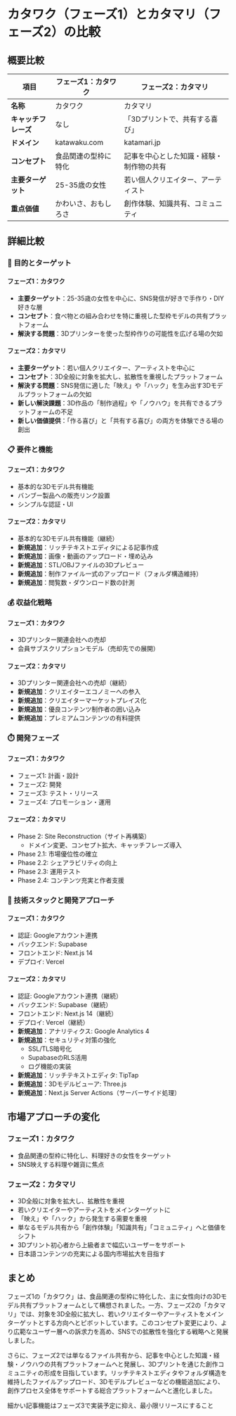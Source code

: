 # カタワク（フェーズ1）とカタマリ（フェーズ2）の比較

## 概要比較

| 項目 | フェーズ1：カタワク | フェーズ2：カタマリ |
|------|-------------------|-------------------|
| **名称** | カタワク | カタマリ |
| **キャッチフレーズ** | なし | 「3Dプリントで、共有する喜び」 |
| **ドメイン** | katawaku.com | katamari.jp |
| **コンセプト** | 食品関連の型枠に特化 | 記事を中心とした知識・経験・制作物の共有 |
| **主要ターゲット** | 25-35歳の女性 | 若い個人クリエイター、アーティスト |
| **重点価値** | かわいさ、おもしろさ | 創作体験、知識共有、コミュニティ |

## 詳細比較

### 🎯 目的とターゲット

#### フェーズ1：カタワク
- **主要ターゲット**：25-35歳の女性を中心に、SNS発信が好きで手作り・DIY好きな層
- **コンセプト**：食べ物との組み合わせを特に重視した型枠モデルの共有プラットフォーム
- **解決する問題**：3Dプリンターを使った型枠作りの可能性を広げる場の欠如

#### フェーズ2：カタマリ
- **主要ターゲット**：若い個人クリエイター、アーティストを中心に
- **コンセプト**：3D全般に対象を拡大し、拡散性を重視したプラットフォーム
- **解決する問題**：SNS発信に適した「映え」や「ハック」を生み出す3Dモデルプラットフォームの欠如
- **新しい解決課題**：3D作品の「制作過程」や「ノウハウ」を共有できるプラットフォームの不足
- **新しい価値提供**：「作る喜び」と「共有する喜び」の両方を体験できる場の創出

### 📋 要件と機能

#### フェーズ1：カタワク
- 基本的な3Dモデル共有機能
- バンブー製品への販売リンク設置
- シンプルな認証・UI

#### フェーズ2：カタマリ
- 基本的な3Dモデル共有機能（継続）
- **新規追加**：リッチテキストエディタによる記事作成
- **新規追加**：画像・動画のアップロード・埋め込み
- **新規追加**：STL/OBJファイルの3Dプレビュー
- **新規追加**：制作ファイル一式のアップロード（フォルダ構造維持）
- **新規追加**：閲覧数・ダウンロード数の計測

### 💰 収益化戦略

#### フェーズ1：カタワク
- 3Dプリンター関連会社への売却
- 会員サブスクリプションモデル（売却先での展開）

#### フェーズ2：カタマリ
- 3Dプリンター関連会社への売却（継続）
- **新規追加**：クリエイターエコノミーへの参入
- **新規追加**：クリエイターマーケットプレイス化
- **新規追加**：優良コンテンツ制作者の囲い込み
- **新規追加**：プレミアムコンテンツの有料提供

### ⏱️ 開発フェーズ

#### フェーズ1：カタワク
- フェーズ1: 計画・設計
- フェーズ2: 開発
- フェーズ3: テスト・リリース
- フェーズ4: プロモーション・運用

#### フェーズ2：カタマリ
- Phase 2: Site Reconstruction（サイト再構築）
  - ドメイン変更、コンセプト拡大、キャッチフレーズ導入
- Phase 2.1: 市場優位性の確立
- Phase 2.2: シェアラビリティの向上
- Phase 2.3: 運用テスト
- Phase 2.4: コンテンツ充実と作者支援

### 🔄 技術スタックと開発アプローチ

#### フェーズ1：カタワク
- 認証: Googleアカウント連携
- バックエンド: Supabase
- フロントエンド: Next.js 14
- デプロイ: Vercel

#### フェーズ2：カタマリ
- 認証: Googleアカウント連携（継続）
- バックエンド: Supabase（継続）
- フロントエンド: Next.js 14（継続）
- デプロイ: Vercel（継続）
- **新規追加**：アナリティクス: Google Analytics 4
- **新規追加**：セキュリティ対策の強化
  - SSL/TLS暗号化
  - SupabaseのRLS活用
  - ログ機能の実装
- **新規追加**：リッチテキストエディタ: TipTap
- **新規追加**：3Dモデルビューア: Three.js
- **新規追加**：Next.js Server Actions（サーバーサイド処理）

## 市場アプローチの変化

### フェーズ1：カタワク
- 食品関連の型枠に特化し、料理好きの女性をターゲット
- SNS映えする料理や雑貨に焦点

### フェーズ2：カタマリ
- 3D全般に対象を拡大し、拡散性を重視
- 若いクリエイターやアーティストをメインターゲットに
- 「映え」や「ハック」から発生する需要を重視
- 単なるモデル共有から「創作体験」「知識共有」「コミュニティ」へと価値をシフト
- 3Dプリント初心者から上級者まで幅広いユーザーをサポート
- 日本語コンテンツの充実による国内市場拡大を目指す

## まとめ

フェーズ1の「カタワク」は、食品関連の型枠に特化した、主に女性向けの3Dモデル共有プラットフォームとして構想されました。一方、フェーズ2の「カタマリ」では、対象を3D全般に拡大し、若いクリエイターやアーティストをメインターゲットとする方向へとピボットしています。このコンセプト変更により、より広範なユーザー層への訴求力を高め、SNSでの拡散性を強化する戦略へと発展しました。

さらに、フェーズ2では単なるファイル共有から、記事を中心とした知識・経験・ノウハウの共有プラットフォームへと発展し、3Dプリントを通じた創作コミュニティの形成を目指しています。リッチテキストエディタやフォルダ構造を維持したファイルアップロード、3Dモデルプレビューなどの機能追加により、創作プロセス全体をサポートする総合プラットフォームへと進化しました。 

細かい記事機能はフェーズ3で実装予定に抑え、最小限リリースにすること